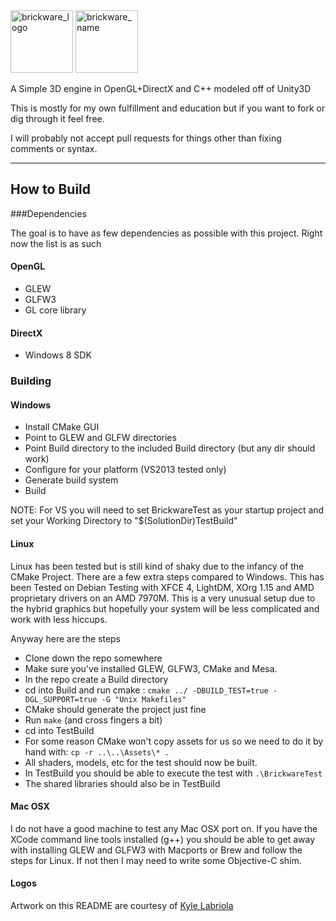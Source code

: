 <img src="http://i.imgur.com/Qje9ZhI.png" alt="brickware_logo" height="100">
<img src="http://i.imgur.com/83X6Kfn.png" alt="brickware_name" height="100">

A Simple 3D engine in OpenGL+DirectX and C++ modeled off of Unity3D

This is mostly for my own fulfillment and education but if you want to fork or dig through it feel free. 

I will probably not accept pull requests for things other than fixing comments or syntax.

------

## How to Build


###Dependencies

The goal is to have as few dependencies as possible with this project. Right now the list is as such

#### OpenGL
 * GLEW
 * GLFW3
 * GL core library
 
#### DirectX
 * Windows 8 SDK

### Building

#### Windows

 * Install CMake GUI
 * Point to GLEW and GLFW directories
 * Point Build directory to the included Build directory (but any dir should work)
 * Configure for your platform (VS2013 tested only)
 * Generate build system
 * Build 
 
 NOTE: For VS you will need to set BrickwareTest as your startup project and set your Working Directory to "$(SolutionDir)TestBuild"

#### Linux

Linux has been tested but is still kind of shaky due to the infancy of the CMake Project. There are a few extra steps compared to Windows. This has been Tested on Debian Testing with XFCE 4, LightDM, XOrg 1.15 and AMD proprietary drivers on an AMD 7970M. This is a very unusual setup due to the hybrid graphics but hopefully your system will be less complicated and work with less hiccups. 

Anyway here are the steps

 * Clone down the repo somewhere
 * Make sure you've installed GLEW, GLFW3, CMake and Mesa.
 * In the repo create a Build directory
 * cd into Build and run cmake : `cmake ../ -DBUILD_TEST=true -DGL_SUPPORT=true -G "Unix Makefiles"`
 * CMake should generate the project just fine
 * Run `make` (and cross fingers a bit)
 * cd into TestBuild
 * For some reason CMake won't copy assets for us so we need to do it by hand with: `cp -r ..\..\Assets\* .`
 * All shaders, models, etc for the test should now be built.
 * In TestBuild you should be able to execute the test with `.\BrickwareTest`
 * The shared libraries should also be in TestBuild

#### Mac OSX

I do not have a good machine to test any Mac OSX port on. If you have the XCode command line tools installed (g++) you should be able to get away with installing GLEW and GLFW3 with Macports or Brew and follow the steps for Linux. If not then I may need to write some Objective-C shim. 

#### Logos
Artwork on this README are courtesy of [Kyle Labriola](http://www.kylelabriola.com/)
